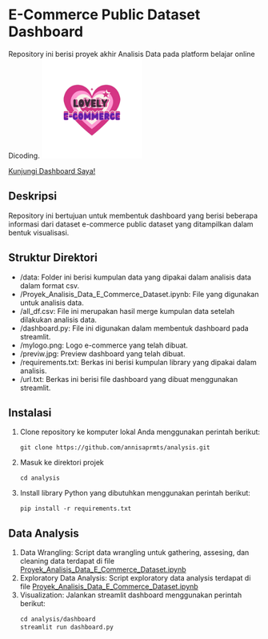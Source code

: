 # E-Commerce Public Dataset Dashboard
Repository ini berisi proyek akhir Analisis Data pada platform belajar online Dicoding.
<img src="https://raw.githubusercontent.com/annisaprmts/analysis/master/mylogo.png" alt="Logo" width="200">

[Kunjungi Dashboard Saya!](https://annisa-project-dicoding.streamlit.app/)

## Deskripsi
Repository ini bertujuan untuk membentuk dashboard yang berisi beberapa informasi dari dataset e-commerce public dataset yang ditampilkan dalam bentuk visualisasi.

## Struktur Direktori
- /data: Folder ini berisi kumpulan data yang dipakai dalam analisis data dalam format csv.
- /Proyek_Analisis_Data_E_Commerce_Dataset.ipynb: File yang digunakan untuk analisis data.
- /all_df.csv: File ini merupakan hasil merge kumpulan data setelah dilakukan analisis data.
- /dashboard.py: File ini digunakan dalam membentuk dashboard pada streamlit.
- /mylogo.png: Logo e-commerce yang telah dibuat.
- /previw.jpg: Preview dashboard yang telah dibuat.
- /requirements.txt: Berkas ini berisi kumpulan library yang dipakai dalam analisis.
- /url.txt: Berkas ini berisi file dashboard yang dibuat menggunakan streamlit.

## Instalasi
1. Clone repository ke komputer lokal Anda menggunakan perintah berikut:
   ```
   git clone https://github.com/annisaprmts/analysis.git
   ```
2. Masuk ke direktori projek
   ```
   cd analysis
   ```
3. Install library Python yang dibutuhkan menggunakan perintah berikut:
   ```
   pip install -r requirements.txt
   ```
## Data Analysis
1. Data Wrangling: Script data wrangling untuk gathering, assesing, dan cleaning data terdapat di file [Proyek_Analisis_Data_E_Commerce_Dataset.ipynb](https://github.com/annisaprmts/analysis/master/Proyek_Analisis_Data_E_Commerce_Dataset.ipynb)
2. Exploratory Data Analysis: Script exploratory data analysis terdapat di file [Proyek_Analisis_Data_E_Commerce_Dataset.ipynb](https://github.com/annisaprmts/analysis/master/Proyek_Analisis_Data_E_Commerce_Dataset.ipynb)
3. Visualization: Jalankan streamlit dashboard menggunakan perintah berikut:
   ```
   cd analysis/dashboard
   streamlit run dashboard.py
   ```



